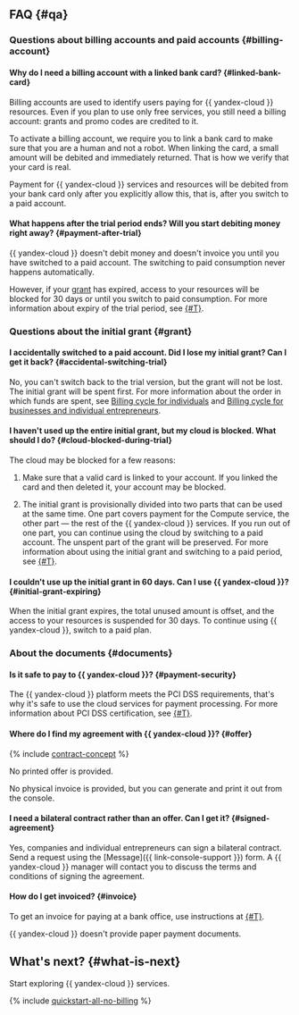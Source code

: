 ## FAQ {#qa}

### Questions about billing accounts and paid accounts {#billing-account}

#### Why do I need a billing account with a linked bank card? {#linked-bank-card}

Billing accounts are used to identify users paying for {{ yandex-cloud }} resources. Even if you plan to use only free services, you still need a billing account: grants and promo codes are credited to it.

To activate a billing account, we require you to link a bank card to make sure that you are a human and not a robot. When linking the card, a small amount will be debited and immediately returned. That is how we verify that your card is real.

Payment for {{ yandex-cloud }} services and resources will be debited from your bank card only after you explicitly allow this, that is, after you switch to a paid account.

#### What happens after the trial period ends? Will you start debiting money right away? {#payment-after-trial}

{{ yandex-cloud }} doesn't debit money and doesn't invoice you until you have switched to a paid account. The switching to paid consumption never happens automatically.

However, if your [grant](../usage-grant.md) has expired, access to your resources will be blocked for 30 days or until you switch to paid consumption. For more information about expiry of the trial period, see [{#T}](../free-trial/concepts/trial-ending.md).

### Questions about the initial grant {#grant}

#### I accidentally switched to a paid account. Did I lose my initial grant? Can I get it back? {#accidental-switching-trial}

No, you can't switch back to the trial version, but the grant will not be lost. The initial grant will be spent first. For more information about the order in which funds are spent, see [Billing cycle for individuals](../../billing/payment/billing-cycle-individual.md) and [Billing cycle for businesses and individual entrepreneurs](../../billing/payment/billing-cycle-business.md).

#### I haven't used up the entire initial grant, but my cloud is blocked. What should I do? {#cloud-blocked-during-trial}

The cloud may be blocked for a few reasons:

1. Make sure that a valid card is linked to your account. If you linked the card and then deleted it, your account may be blocked.

1. The initial grant is provisionally divided into two parts that can be used at the same time. One part covers payment for the Compute service, the other part — the rest of the {{ yandex-cloud }} services. If you run out of one part, you can continue using the cloud by switching to a paid account. The unspent part of the grant will be preserved. For more information about using the initial grant and switching to a paid period, see [{#T}](../free-trial/concepts/upgrade-to-paid.md).

#### I couldn't use up the initial grant in 60 days. Can I use {{ yandex-cloud }}? {#initial-grant-expiring}

When the initial grant expires, the total unused amount is offset, and the access to your resources is suspended for 30 days. To continue using {{ yandex-cloud }}, switch to a paid plan.

### About the documents {#documents}

#### Is it safe to pay to {{ yandex-cloud }}? {#payment-security}

The {{ yandex-cloud }} platform meets the PCI DSS requirements, that's why it's safe to use the cloud services for payment processing. For more information about PCI DSS certification, see [{#T}](../../security/conform.md#pci-dss).

#### Where do I find my agreement with {{ yandex-cloud }}? {#offer}

{% include [contract-concept](../../_includes/billing/contract.md) %}

No printed offer is provided.

No physical invoice is provided, but you can generate and print it out from the console.

#### I need a bilateral contract rather than an offer. Can I get it? {#signed-agreement}

Yes, companies and individual entrepreneurs can sign a bilateral contract. Send a request using the [Message]({{ link-console-support }}) form. A {{ yandex-cloud }} manager will contact you to discuss the terms and conditions of signing the agreement.

#### How do I get invoiced? {#invoice}

To get an invoice for paying at a bank office, use instructions at [{#T}](../../billing/operations/pay-the-bill.md#legal-entities).

{{ yandex-cloud }} doesn't provide paper payment documents.

## What's next? {#what-is-next}

Start exploring {{ yandex-cloud }} services.

{% include [quickstart-all-no-billing](../../_includes/quickstart-all-no-billing.md) %}
